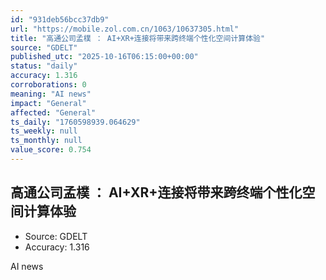 ```yaml
---
id: "931deb56bcc37db9"
url: "https://mobile.zol.com.cn/1063/10637305.html"
title: "高通公司孟樸 ： AI+XR+连接将带来跨终端个性化空间计算体验"
source: "GDELT"
published_utc: "2025-10-16T06:15:00+00:00"
status: "daily"
accuracy: 1.316
corroborations: 0
meaning: "AI news"
impact: "General"
affected: "General"
ts_daily: "1760598939.064629"
ts_weekly: null
ts_monthly: null
value_score: 0.754
---
```

## 高通公司孟樸 ： AI+XR+连接将带来跨终端个性化空间计算体验

- Source: GDELT
- Accuracy: 1.316

AI news
